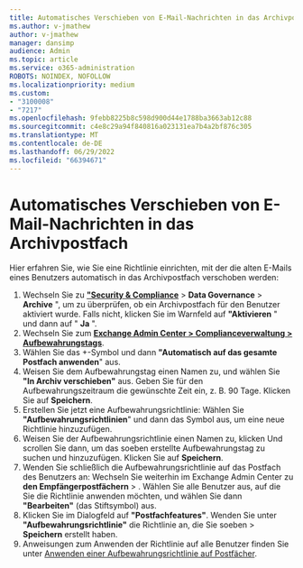 ```yaml
---
title: Automatisches Verschieben von E-Mail-Nachrichten in das Archivpostfach
ms.author: v-jmathew
author: v-jmathew
manager: dansimp
audience: Admin
ms.topic: article
ms.service: o365-administration
ROBOTS: NOINDEX, NOFOLLOW
ms.localizationpriority: medium
ms.custom:
- "3100008"
- "7217"
ms.openlocfilehash: 9febb8225b8c598d900d44e1788ba3663ab12c88
ms.sourcegitcommit: c4e8c29a94f840816a023131ea7b4a2bf876c305
ms.translationtype: MT
ms.contentlocale: de-DE
ms.lasthandoff: 06/29/2022
ms.locfileid: "66394671"
---
```

# <a name="automatically-move-email-messages-to-the-archive-mailbox"></a>Automatisches Verschieben von E-Mail-Nachrichten in das Archivpostfach

Hier erfahren Sie, wie Sie eine Richtlinie einrichten, mit der die alten E-Mails eines Benutzers automatisch in das Archivpostfach verschoben werden:

1. Wechseln Sie zu [**"Security & Compliance**](https://go.microsoft.com/fwlink/p/?linkid=2077143) > **Data Governance** > **Archive** ", um zu überprüfen, ob ein Archivpostfach für den Benutzer aktiviert wurde. Falls nicht, klicken Sie im Warnfeld auf **"Aktivieren** " und dann auf " **Ja** ".
2. Wechseln Sie zum [**Exchange Admin Center > Complianceverwaltung > Aufbewahrungstags**](https://go.microsoft.com/fwlink/?linkid=2059104).
3. Wählen Sie das +-Symbol und dann **"Automatisch auf das gesamte Postfach anwenden**" aus.
4. Weisen Sie dem Aufbewahrungstag einen Namen zu, und wählen Sie **"In Archiv verschieben"** aus. Geben Sie für den Aufbewahrungszeitraum die gewünschte Zeit ein, z. B. 90 Tage. Klicken Sie auf **Speichern**.
5. Erstellen Sie jetzt eine Aufbewahrungsrichtlinie: Wählen Sie **"Aufbewahrungsrichtlinien**" und dann das Symbol aus, um eine neue Richtlinie hinzuzufügen.
6. Weisen Sie der Aufbewahrungsrichtlinie einen Namen zu, klicken Und scrollen Sie dann, um das soeben erstellte Aufbewahrungstag zu suchen und hinzuzufügen. Klicken Sie auf **Speichern**.
7. Wenden Sie schließlich die Aufbewahrungsrichtlinie auf das Postfach des Benutzers an: Wechseln Sie weiterhin im Exchange Admin Center zu **den Empfängerpostfächern** > . Wählen Sie alle Benutzer aus, auf die Sie die Richtlinie anwenden möchten, und wählen Sie dann **"Bearbeiten"** (das Stiftsymbol) aus.
8. Klicken Sie im Dialogfeld auf **"Postfachfeatures"**. Wenden Sie unter **"Aufbewahrungsrichtlinie"** die Richtlinie an, die Sie soeben > **Speichern** erstellt haben.
9. Anweisungen zum Anwenden der Richtlinie auf alle Benutzer finden Sie unter [Anwenden einer Aufbewahrungsrichtlinie auf Postfächer](https://docs.microsoft.com/exchange/security-and-compliance/messaging-records-management/apply-retention-policy).
